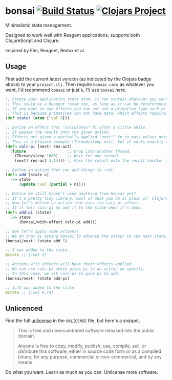 # bonsai [![Build Status](https://travis-ci.org/Olical/bonsai.svg?branch=master)](https://travis-ci.org/Olical/bonsai) [![Clojars Project](https://img.shields.io/clojars/v/olical/bonsai.svg)](https://clojars.org/olical/bonsai)

Minimalistic state management.

Designed to work well with Reagent applications, supports both ClojureScript and Clojure.

Inspired by Elm, Reagent, Redux et al.

## Usage

First add the current latest version (as indicated by the Clojars badge above) to your `project.clj`. Then require `bonsai.core` as whatever you want, I'd recommend `bonsai` or just `b`, I'll use `bonsai` here.

```clojure
;; Create your application state atom, it can contain whatever you want.
;; This could be a Reagent ratom too, as long as it can be dereferenced and swapped.
;; If you want to use effects you can not use a primative type such as a number.
;; This is because primatives can not have meta, which effects require.
(def state! (atom {:val 0}))

;; Define an effect that "calculates" Pi after a little while.
;; It passes the result onto the given action.
;; Effects get given a partially applied "next!" fn to pass values onto further actions.
;; This is a Clojure example (Thread/sleep etc), but it works exactly the same in ClojureScript.
(defn calc-pi [next! res-act]
  (future                  ;; Drop into another thread.
    (Thread/sleep 1000)    ;; Wait for one second.
    (next! res-act 3.14))) ;; Pass the result onto the result handler action.

;; Define an action that can add things to :val.
(defn add [state n]
  (-> state
      (update :val (partial + n))))

;; Notice we still haven't used anything from bonsai yet?
;; It's a pretty tiny library, most of what you do is plain ol' Clojure(Script).
;; Now let's define an action that uses the calc-pi effect.
;; It'll tell calc-pi to add it to the state when it's done.
(defn add-pi [state]
  (-> state
      (bonsai/with-effect calc-pi add)))

;; Now let's apply some actions!
;; We do that by asking bonsai to advance the state! to the next state! using an action.
(bonsai/next! !state add 5)

;; 5 was added to the state.
@state ;; {:val 5}

;; Actions with effects will have their effects applied.
;; We can use calc-pi which gives pi to an action we specify.
;; In this case, we ask calc-pi to give pi to add.
(bonsai/next! !state add-pi)

;; 3.14 was added to the state.
@state ;; {:val 8.14}
```

## Unlicenced

Find the full [unlicense][] in the `UNLICENSE` file, but here's a snippet.

>This is free and unencumbered software released into the public domain.
>
>Anyone is free to copy, modify, publish, use, compile, sell, or distribute this software, either in source code form or as a compiled binary, for any purpose, commercial or non-commercial, and by any means.

Do what you want. Learn as much as you can. Unlicense more software.

[unlicense]: http://unlicense.org/
